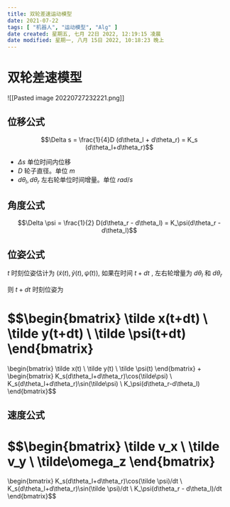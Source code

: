 ```yaml
---
title: 双轮差速运动模型
date: 2021-07-22
tags: [ "机器人", "运动模型", "Alg" ] 
date created: 星期五, 七月 22日 2022, 12:19:15 凌晨
date modified: 星期一, 八月 15日 2022, 10:18:23 晚上
---
```


# 双轮差速模型

![[Pasted image 20220727232221.png]]

## 位移公式

$$\Delta s = \frac{1}{4}D (d\theta_l + d\theta_r) = K_s (d\theta_l+d\theta_r)$$

- $\Delta s$ 单位时间内位移
- $D$ 轮子直径。单位 $m$
- $d\theta_l, d\theta_r$ 左右轮单位时间增量。单位 $rad/s$

## 角度公式

$$\Delta \psi = \frac{1}{2} D(d\theta_r - d\theta_l) = K_\psi(d\theta_r -d\theta_l)$$

## 位姿公式

$t$ 时刻位姿估计为 $(\tilde x(t), \tilde y(t), \tilde \psi(t))$, 如果在时间 $t+dt$ , 左右轮增量为 $d\theta_l$ 和 $d\theta_r$

则 $t +dt$ 时刻位姿为

$$\begin{bmatrix}
\tilde x(t+dt) \\
\tilde y(t+dt) \\
\tilde \psi(t+dt)
\end{bmatrix}
=
\begin{bmatrix}
\tilde x(t) \\
\tilde y(t) \\
\tilde \psi(t)
\end{bmatrix}
+
\begin{bmatrix}
K_s(d\theta_l+d\theta_r)\cos(\tilde\psi) \\
K_s(d\theta_l+d\theta_r)\sin(\tilde\psi) \\
K_\psi(d\theta_r-d\theta_l)
\end{bmatrix}$$

## 速度公式

$$\begin{bmatrix}
\tilde v_x \\
\tilde v_y \\
\tilde\omega_z
\end{bmatrix}
=
\begin{bmatrix}
K_s(d\theta_l+d\theta_r)\cos(\tilde \psi)/dt \\
K_s(d\theta_l+d\theta_r)\sin(\tilde \psi)/dt \\
K_\psi(d\theta_r - d\theta_l)/dt
\end{bmatrix}$$

